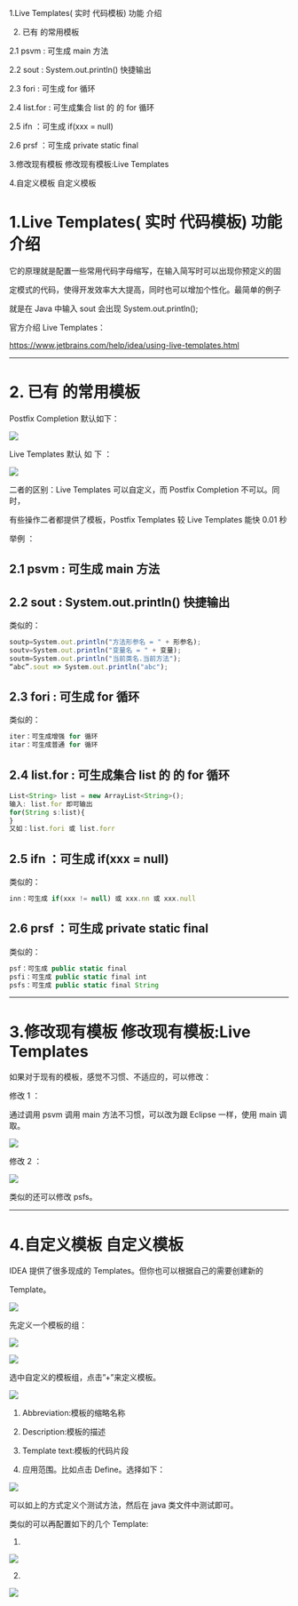 

1.Live Templates( 实时 代码模板) 功能 介绍


2. 已有 的常用模板


2.1 psvm : 可生成 main 方法


2.2 sout : System.out.println() 快捷输出


2.3 fori : 可生成 for 循环


2.4 list.for : 可生成集合 list 的 的 for 循环


2.5 ifn ：可生成 if(xxx = null)


2.6 prsf ：可生成 private static final


3.修改现有模板 修改现有模板:Live Templates


4.自定义模板 自定义模板


# 1.Live Templates( 实时 代码模板) 功能 介绍


它的原理就是配置一些常用代码字母缩写，在输入简写时可以出现你预定义的固





定模式的代码，使得开发效率大大提高，同时也可以增加个性化。最简单的例子


就是在 Java 中输入 sout 会出现 System.out.println();


官方介绍 Live Templates：


https://www.jetbrains.com/help/idea/using-live-templates.html






---

# 2. 已有 的常用模板


Postfix Completion 默认如下：

![](images/WEBRESOURCE0d2ba0d4bb011af91491e919514d13fd截图.png)




Live Templates 默认 如 下 ：

![](images/WEBRESOURCE51513f99f15ab74f13f892de31f491a4截图.png)




 


二者的区别：Live Templates 可以自定义，而 Postfix Completion 不可以。同时，


有些操作二者都提供了模板，Postfix Templates 较 Live Templates 能快 0.01 秒


举例 ：


## 2.1 psvm : 可生成 main 方法


## 2.2 sout : System.out.println() 快捷输出


类似的：


```javascript
soutp=System.out.println("方法形参名 = " + 形参名);
soutv=System.out.println("变量名 = " + 变量);
soutm=System.out.println("当前类名.当前方法");
“abc”.sout => System.out.println("abc");
```

## 2.3 fori : 可生成 for 循环


类似的：





```javascript
iter：可生成增强 for 循环
itar：可生成普通 for 循环
```

## 2.4 list.for : 可生成集合 list 的 的 for 循环


```javascript
List<String> list = new ArrayList<String>();
输入: list.for 即可输出
for(String s:list){
}
又如：list.fori 或 list.forr
```

## 2.5 ifn ：可生成 if(xxx = null)


类似的：


```javascript
inn：可生成 if(xxx != null) 或 xxx.nn 或 xxx.null
```

## 2.6 prsf ：可生成 private static final


类似的：


```javascript
psf：可生成 public static final
psfi：可生成 public static final int
psfs：可生成 public static final String
```



---

# 3.修改现有模板 修改现有模板:Live Templates


如果对于现有的模板，感觉不习惯、不适应的，可以修改：


修改 1 ：


通过调用 psvm 调用 main 方法不习惯，可以改为跟 Eclipse 一样，使用 main 调取。

![](images/WEBRESOURCEb16fbde683301271a092e8e89fd7e7e9截图.png)







修改 2 ：

![](images/WEBRESOURCEf98ede77d66c22645e252548b75e1e43截图.png)




类似的还可以修改 psfs。




---

# 4.自定义模板 自定义模板


IDEA 提供了很多现成的 Templates。但你也可以根据自己的需要创建新的





Template。

![](images/WEBRESOURCEce28a492170548400a84d414fefa38ba截图.png)




先定义一个模板的组：

![](images/WEBRESOURCE5338042348a75a0a7aef37b168833504截图.png)






![](images/WEBRESOURCE5862e486b5bc50318215162d0fb2f5ae截图.png)

选中自定义的模板组，点击”+”来定义模板。

![](images/WEBRESOURCE232a86ebfb3aa397b55e5991a673a1cb截图.png)







1. Abbreviation:模板的缩略名称


2. Description:模板的描述


3. Template text:模板的代码片段


4. 应用范围。比如点击 Define。选择如下：

![](images/WEBRESOURCE4f9e0b1a0b669121badb13311383518d截图.png)




可以如上的方式定义个测试方法，然后在 java 类文件中测试即可。


类似的可以再配置如下的几个 Template:

1.

![](images/WEBRESOURCE13931a5df96ab36b0bfa17ade3bbb65d截图.png)

2.

![](images/WEBRESOURCEdfc5374251664fbd726c2f3cb04cc436截图.png)

